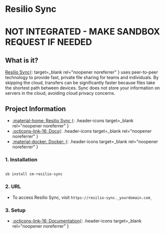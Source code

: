 # Resilio Sync

# **NOT INTEGRATED - MAKE SANDBOX REQUEST IF NEEDED**

## What is it?

[Resilio Sync](https://www.resilio.com/){: target=_blank rel="noopener noreferrer" }  uses peer-to-peer technology to provide fast, private file sharing for teams and individuals. By skipping the cloud, transfers can be significantly faster because files take the shortest path between devices. Sync does not store your information on servers in the cloud, avoiding cloud privacy concerns.

## Project Information

- [:material-home: Resilio Sync ](https://www.resilio.com/){: .header-icons target=_blank rel="noopener noreferrer" }
- [:octicons-link-16: Docs](https://www.resilio.com/tech/sync-tutorials-and-howto/){: .header-icons target=_blank rel="noopener noreferrer" }
- [:material-docker: Docker: ](https://hub.docker.com/r/resilio/sync){: .header-icons target=_blank rel="noopener noreferrer" }

### 1. Installation

``` shell

sb install cm-resilio-sync

```

### 2. URL

- To access Resilio Sync, visit `https://resilio-sync._yourdomain.com_`

### 3. Setup

- [:octicons-link-16: Documentation](https://www.resilio.com/tech/sync-tutorials-and-howto/){: .header-icons target=_blank rel="noopener noreferrer" }
